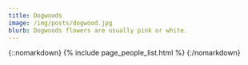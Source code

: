 ```yaml
---
title: Dogwoods
image: /img/posts/dogwood.jpg
blurb: Dogwoods flowers are usually pink or white.
---
```

{::nomarkdown}
{% include page_people_list.html %}
{:/nomarkdown}